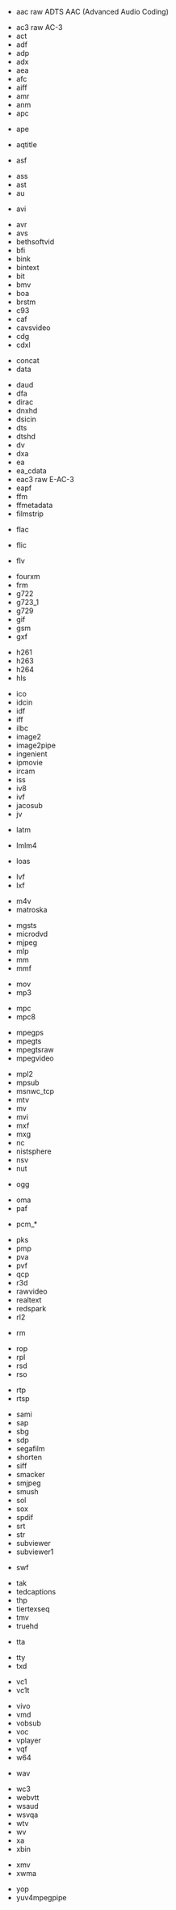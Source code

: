 + aac                   raw ADTS AAC (Advanced Audio Coding)
- ac3                   raw AC-3
- act
- adf
- adp
- adx
- aea
- afc
- aiff
- amr
- anm
- apc
+ ape
- aqtitle
+ asf
- ass
- ast
- au
+ avi
- avr
- avs
- bethsoftvid
- bfi
- bink
- bintext
- bit
- bmv
- boa
- brstm
- c93
- caf
- cavsvideo
- cdg
- cdxl
+ concat
+ data
- daud
- dfa
- dirac
- dnxhd
- dsicin
- dts
- dtshd
- dv
- dxa
- ea
- ea_cdata
- eac3                  raw E-AC-3
- eapf
- ffm
- ffmetadata
- filmstrip
+ flac
- flic
+ flv
- fourxm
- frm
- g722
- g723_1
- g729
- gif
- gsm
- gxf
+ h261
+ h263
+ h264
+ hls
- ico
- idcin
- idf
- iff
- ilbc
- image2
- image2pipe
- ingenient
- ipmovie
- ircam
- iss
- iv8
- ivf
- jacosub
- jv
+ latm
- lmlm4
+ loas
- lvf
- lxf
+ m4v
+ matroska
- mgsts
- microdvd
- mjpeg
- mlp
- mm
- mmf
+ mov
+ mp3
- mpc
- mpc8
+ mpegps
+ mpegts
+ mpegtsraw
+ mpegvideo
- mpl2
- mpsub
- msnwc_tcp
- mtv
- mv
- mvi
- mxf
- mxg
- nc
- nistsphere
- nsv
- nut
+ ogg
- oma
- paf
+ pcm_*
- pks
- pmp
- pva
- pvf
- qcp
- r3d
- rawvideo
- realtext
- redspark
- rl2
+ rm
- rop
- rpl
- rsd
- rso
+ rtp
+ rtsp
- sami
- sap
- sbg
- sdp
- segafilm
- shorten
- siff
- smacker
- smjpeg
- smush
- sol
- sox
- spdif
- srt
- str
- subviewer
- subviewer1
+ swf
- tak
- tedcaptions
- thp
- tiertexseq
- tmv
- truehd
+ tta
- tty
- txd
+ vc1
+ vc1t
- vivo
- vmd
- vobsub
- voc
- vplayer
- vqf
- w64
+ wav
- wc3
- webvtt
- wsaud
- wsvqa
- wtv
- wv
- xa
- xbin
+ xmv
+ xwma
- yop
- yuv4mpegpipe
